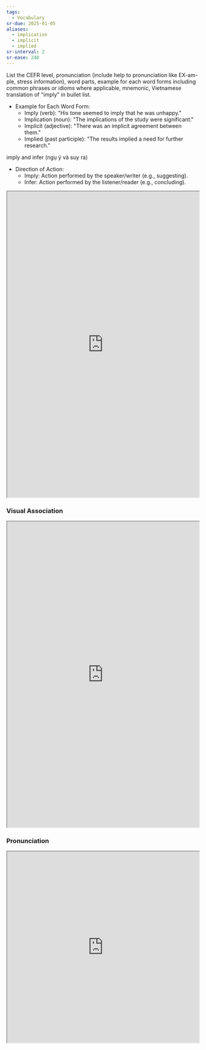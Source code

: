 ```yaml
---
tags:
  - Vocabulary
sr-due: 2025-01-05
aliases:
  - implication
  - implicit
  - implied
sr-interval: 2
sr-ease: 240
---
```

List the CEFR level, pronunciation (include help to pronunciation like EX-am-ple, stress information), word parts, example for each word forms including common phrases or idioms where applicable, mnemonic, Vietnamese translation of "imply" in bullet list.

- Example for Each Word Form:
	- Imply (verb): "His tone seemed to imply that he was unhappy."
	- Implication (noun): "The implications of the study were significant."
	- Implicit (adjective): "There was an implicit agreement between them."
	- Implied (past participle): "The results implied a need for further research."

imply and infer (ngụ ý và suy ra)

- Direction of Action:
	- Imply: Action performed by the speaker/writer (e.g., suggesting).
	- Infer: Action performed by the listener/reader (e.g., concluding).

<iframe
    height="800"
    width="100%"
    style="padding: 0; margin: 0;"
    src="https://www.perplexity.ai">
</iframe>

### Visual Association

<iframe
    height="800"
    width="100%"
    style="padding: 0; margin: 0;"
    src="https://www.google.com/search?tbm=isch&q=imply">
</iframe>

### Pronunciation

<iframe
    height="500"
    width="100%"
    style="padding: 0; margin: 0;"
    src="https://www.google.com/search?q=how+to+pronounce+imply&hl=en">
</iframe>
